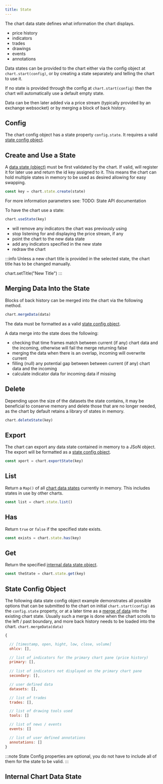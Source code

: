 ```yaml
---
title: State
---
```


The chart data state defines what information the chart displays. 

* price history
* indicators
* trades
* drawings
* events
* annotations

Data states can be provided to the chart either via the config object at ``chart.start(config)``, or by creating a state separately and telling the chart to use it.

If no state is provided through the config at ``chart.start(config)`` then the chart will automatically use a default empty state.

Data can be then later added via a price stream (typically provided by an exchange websocket) or by merging a block of back history.

## Config

The chart config object has a state property ``config.state``. It requires a valid [state config object](#state-config-object). 

## Create and Use a State

A [data state (object)](#state-config-object) must be first validated by the chart. If valid, will register it for later use and return the id key assigned to it. This means the chart can hold multiple states in memory to be used as desired allowing for easy swapping.

```javascript
const key = chart.state.create(state)
```
For more information parameters see: TODO: State API documentation

To have the chart use a state:

```javascript
chart.useState(key)
```
* will remove any indicators the chart was previously using
* stop listening for and displaying the price stream, if any
* point the chart to the new data state
* add any indicators specified in the new state
* redraw the chart

:::info
Unless a new chart title is provided in the selected state, the chart title has to be changed manually.

chart.setTitle("New Title")
:::

## Merging Data Into the State

Blocks of back history can be merged into the chart via the following method.

```javascript
chart.mergeData(data)
```
The data must be formatted as a valid [state config object](#state-config-object).

A data merge into the state does the following:

* checking that time frames match between current (if any) chart data and the incoming, otherwise will fail the merge returning false
* merging the data when there is an overlap, incoming will overwrite current
* filling (null) any potential gap between between current (if any) chart data and the incoming
* calculate indicator data for incoming data if missing

## Delete

Depending upon the size of the datasets the state contains, it may be beneficial to conserve memory and delete those that are no longer needed, as the chart by default retains a library of states in memory.

```javascript
chart.deleteState(key)
```

## Export

The chart can export any data state contained in memory to a JSoN object. The export will be formatted as a [state config object](#state-config-object).

```javascript
const xport = chart.exportState(key)
```

## List

Return a ``Map()`` of all [chart data states](#internal-chart-data-state) currently in memory. This includes states in use by other charts.

```javascript
const list = chart.state.list()
```

## Has

Return ``true`` or ``false`` if the specified state exists.

```javascript
const exists = chart.state.has(key)
```

## Get

Return the specified [internal data state object](#internal-chart-data-state).

```javascript
const theState = chart.state.get(key)
```

## State Config Object

The following data state config object example demonstrates all possible options that can be submitted to the chart on initial ``chart.start(config)`` as the ``config.state`` property, or at a later time as a [merge of data](#merging-data-into-the-state) into the existing chart state. Usually such a merge is done when the chart scrolls to the left / past boundary, and more back history needs to be loaded into the chart. ``chart.mergeData(data)``

```javascript
{

  // [timestamp, open, hight, low, close, volume]​​
  ohlcv: [],

  // list of indicators for the primary chart pane (price history)
  primary: [],
​​
  // list of indicators not displayed on the primary chart pane
  secondary: [],

  // user defined data
  datasets: [],

  // list of trades
  trades: [],

  // list of drawing tools used
  tools: []

  // list of news / events
  events: []

  // list of user defined annotations
  annotations: []
}
```
:::note
State Config properties are optional, you do not have to include all of them for the state to be valid.
:::

## Internal Chart Data State

